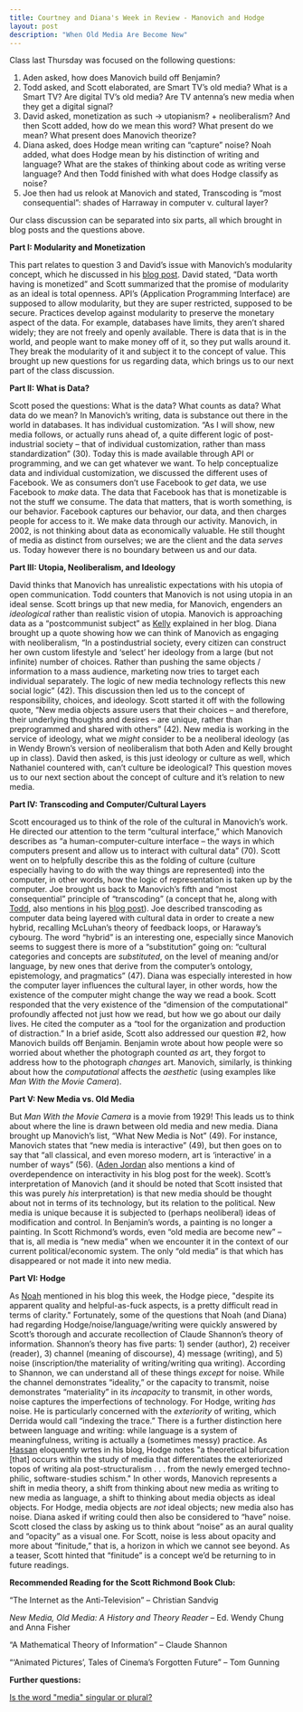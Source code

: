 ```yaml
---
title: Courtney and Diana's Week in Review - Manovich and Hodge
layout: post
description: "When Old Media Are Become New"
---
```

Class last Thursday was focused on the following questions:

1.	Aden asked, how does Manovich build off Benjamin?
2.	Todd asked, and Scott elaborated, are Smart TV’s old media? What is a Smart TV? Are digital TV’s old media? Are TV antenna’s new media when they get a digital signal?
3.	David asked, monetization as such → utopianism? + neoliberalism? And then Scott added, how do we mean this word? What present do we mean? What present does Manovich theorize? 
4.	Diana asked, does Hodge mean writing can “capture” noise? Noah added, what does Hodge mean by his distinction of writing and language? What are the stakes of thinking about code as writing verse language? And then Todd finished with what does Hodge classify as noise? 
5.	Joe then had us relook at Manovich and stated, Transcoding is “most consequential”: shades of Harraway in computer v. cultural layer?

Our class discussion can be separated into six parts, all which brought in blog posts and the questions above.

**Part I: Modularity and Monetization**

This part relates to question 3 and David’s issue with Manovich’s modularity concept, which he discussed in his [blog post](http://davidlnowak.github.io/blog/2016-02-16/post-week6-reading.html).  David stated, “Data worth having is monetized” and Scott summarized that the promise of modularity as an ideal is total openness. API’s (Application Programming Interface) are supposed to allow modularity, but they are super restricted, supposed to be secure. Practices develop against modularity to preserve the monetary aspect of the data. For example, databases have limits, they aren’t shared widely; they are not freely and openly available. There is data that is in the world, and people want to make money off of it, so they put walls around it.  They break the modularity of it and subject it to the concept of value. This brought up new questions for us regarding data, which brings us to our next part of the class discussion. 

**Part II: What is Data?**

Scott posed the questions: What is the data? What counts as data? What data do we mean? In Manovich’s writing, data is substance out there in the world in databases. It has individual customization. “As I will show, new media follows, or actually runs ahead of, a quite different logic of post-industrial society – that of individual customization, rather than mass standardization” (30). Today this is made available through API or programming, and we can get whatever we want.  To help conceptualize data and individual customization, we discussed the different uses of Facebook. We as consumers don’t use Facebook to *get* data, we use Facebook to *make* data.  The data that Facebook has that is monetizable is not the stuff we consume.  The data that matters, that is worth something, is our behavior. Facebook captures our behavior, our data, and then charges people for access to it. We make data through our activity.  Manovich, in 2002, is not thinking about data as economically valuable. He still thought of media as distinct from ourselves; we are the client and the data *serves* us. Today however there is no boundary between us and our data. 

**Part III: Utopia, Neoliberalism, and Ideology** 

David thinks that Manovich has unrealistic expectations with his utopia of open communication.  Todd counters that Manovich is not using utopia in an ideal sense. Scott brings up that new media, for Manovich, engenders an *ideological* rather than realistic vision of utopia. Manovich is approaching data as a “postcommunist subject” as [Kelly](http://kellypolasek.github.io/blog/2016-02-17/fourth-reading-blog.html) explained in her blog.  Diana brought up a quote showing how we can think of Manovich as engaging with neoliberalism, “In a postindustrial society, every citizen can construct her own custom lifestyle and ‘select’ her ideology from a large (but not infinite) number of choices.  Rather than pushing the same objects / information to a mass audience, marketing now tries to target each individual separately.  The logic of new media technology reflects this new social logic” (42).  This discussion then led us to the concept of responsibility, choices, and ideology.  Scott started it off with the following quote, “New media objects assure users that their choices – and therefore, their underlying thoughts and desires – are unique, rather than preprogrammed and shared with others” (42). New media is working in the service of ideology, what we *might* consider to be a neoliberal ideology (as in Wendy Brown’s version of neoliberalism that both Aden and Kelly brought up in class).  David then asked, is this just ideology or culture as well, which Nathaniel countered with, can’t culture be ideological? This question moves us to our next section about the concept of culture and it’s relation to new media.  


**Part IV: Transcoding and Computer/Cultural Layers**

Scott encouraged us to think of the role of the cultural in Manovich’s work. He directed our attention to the term “cultural interface,” which Manovich describes as “a human-computer-culture interface – the ways in which computers present and allow us to interact with cultural data” (70). Scott went on to helpfully describe this as the folding of culture (culture especially having to do with the way things are represented) into the computer, in other words, how the logic of representation is taken up by the computer. Joe brought us back to Manovich’s fifth and “most consequential” principle of “transcoding” (a concept that he, along with [Todd](http://tbreijak.github.io/blog/2016-02-17/Manovich-and-Haraway.html), also mentions in his [blog post](http://joetorok.github.io/blog/2016-02-17/manovich-new-media.html)). Joe described transcoding as computer data being layered with cultural data in order to create a new hybrid, recalling McLuhan’s theory of feedback loops, or Haraway’s cybourg. The word “hybrid” is an interesting one, especially since Manovich seems to suggest there is more of a “substitution” going on: “cultural categories and concepts are *substituted*, on the level of meaning and/or language, by new ones that derive from the computer’s ontology, epistemology, and pragmatics” (47). Diana was especially interested in how the computer layer influences the cultural layer, in other words, how the existence of the computer might change the way we read a book. Scott responded that the very existence of the “dimension of the computational” profoundly affected not just how we read, but how we go about our daily lives. He cited the computer as a “tool for the organization and production of distraction.” In a brief aside, Scott also addressed our question #2, how Manovich builds off Benjamin. Benjamin wrote about how people were so worried about whether the photograph counted *as* art, they forgot to address how to the photograph *changes* art. Manovich, similarly, is thinking about how the *computational* affects the *aesthetic* (using examples like *Man With the Movie Camera*).

**Part V: New Media vs. Old Media**

But *Man With the Movie Camera* is a movie from 1929! This leads us to think about where the line is drawn between old media and new media. Diana brought up Manovich’s list, “What New Media is Not” (49). For instance, Manovich states that “new media is interactive” (49), but then goes on to say that “all classical, and even moreso modern, art is ‘interactive’ in a number of ways” (56). ([Aden Jordan](http://adenj86.github.io/blog/2016-02-17/Manovich.html) also mentions a kind of overdependence on interactivity in his blog post for the week). Scott’s interpretation of Manovich (and it should be noted that Scott insisted that this was purely *his* interpretation) is that new media should be thought about not in terms of its technology, but its relation to the political. New media is unique because it is subjected to (perhaps neoliberal) ideas of modification and control. In Benjamin’s words, a painting is no longer a painting. In Scott Richmond’s words, even “old media are become new” – that is, all media is “new media” when we encounter it in the context of our current political/economic system.  The only “old media” is that which has disappeared or not made it into new media. 

**Part VI: Hodge**

As [Noah](http://noahmcmlln.github.io/blog/2016-02-17/clarification-and-confusion.html) mentioned in his blog this week, the Hodge piece, "despite its apparent quality and helpful-as-fuck aspects, is a pretty difficult read in terms of clarity." Fortunately, some of the questions that Noah (and Diana) had regarding Hodge/noise/language/writing were quickly answered by Scott’s thorough and accurate recollection of Claude Shannon’s theory of information. Shannon’s theory has five parts: 1) sender (author), 2) receiver (reader), 3) channel (meaning of discourse), 4) message (writing), and 5) noise (inscription/the materiality of writing/writing qua writing). According to Shannon, we can understand all of these things *except* for noise. While the channel demonstrates “ideality,” or the capacity to transmit, noise demonstrates “materiality” in its *incapacity* to transmit, in other words, noise captures the imperfections of technology. For Hodge, writing *has* noise. He is particularly concerned with the *exteriority* of writing, which Derrida would call “indexing the trace.” There is a further distinction here between language and writing: while language is a system of meaningfulness, writing is actually a (sometimes messy) practice. As [Hassan](http://hassana85.github.io/blog/2016-02-17/Manovich-and-Hodge.html) eloquently wrtes in his blog, Hodge notes "a theoretical bifurcation [that] occurs within the study of media that differentiates the exteriorized topos of writing ala post-structuralism . . . from the newly emerged techno-philic, software-studies schism." In other words, Manovich represents a shift in media theory, a shift from thinking about new media as writing to new media as language, a shift to thinking about media objects as ideal objects. For Hodge, media objects are *not* ideal objects; new media also has noise. Diana asked if writing could then also be considered to “have” noise. Scott closed the class by asking us to think about “noise” as an aural quality and “opacity” as a visual one. For Scott, noise is less about opacity and more about “finitude,” that is, a horizon in which we cannot see beyond. As a teaser, Scott hinted that “finitude” is a concept we’d be returning to in future readings. 

**Recommended Reading for the Scott Richmond Book Club:**  

“The Internet as the Anti-Television” – Christian Sandvig

*New Media, Old Media: A History and Theory Reader* – Ed. Wendy Chung and Anna Fisher

“A Mathematical Theory of Information” – Claude Shannon

“‘Animated Pictures’, Tales of Cinema’s Forgotten Future” – Tom Gunning

**Further questions:**

[Is the word "media" singular or plural?](http://forum.thefreedictionary.com/postst34369_-media-are--or-media-is--.aspx)

